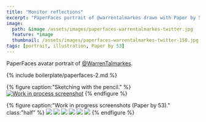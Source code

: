 ```yaml
---
title: "Monitor reflections"
excerpt: "PaperFaces portrait of @warrentalmarkes drawn with Paper by 53 on an iPad."
image: 
  path: &image /assets/images/paperfaces-warrentalmarkes-twitter.jpg 
  feature: *image
  thumbnail: /assets/images/paperfaces-warrentalmarkes-twitter-150.jpg
tags: [portrait, illustration, Paper by 53]
---
```


PaperFaces avatar portrait of <a href="http://twitter.com/WarrenTalmarkes">@WarrenTalmarkes</a>.

{% include boilerplate/paperfaces-2.md %}

{% figure caption:"Sketching with the pencil." %}
[![Work in process screenshot](/assets/images/paperfaces-warrentalmarkes-process-1-750.jpg)](/assets/images/paperfaces-warrentalmarkes-process-1-lg.jpg)
{% endfigure %}

{% figure caption:"Work in progress screenshots (Paper by 53)." class:"half" %}
[![](/assets/images/paperfaces-warrentalmarkes-process-2-600.jpg)](/assets/images/paperfaces-warrentalmarkes-process-2-lg.jpg)
[![](/assets/images/paperfaces-warrentalmarkes-process-3-600.jpg)](/assets/images/paperfaces-warrentalmarkes-process-3-lg.jpg)
[![](/assets/images/paperfaces-warrentalmarkes-process-4-600.jpg)](/assets/images/paperfaces-warrentalmarkes-process-4-lg.jpg)
[![](/assets/images/paperfaces-warrentalmarkes-process-5-600.jpg)](/assets/images/paperfaces-warrentalmarkes-process-5-lg.jpg)
[![](/assets/images/paperfaces-warrentalmarkes-process-6-600.jpg)](/assets/images/paperfaces-warrentalmarkes-process-6-lg.jpg)
[![](/assets/images/paperfaces-warrentalmarkes-process-7-600.jpg)](/assets/images/paperfaces-warrentalmarkes-process-7-lg.jpg)
{% endfigure %}
